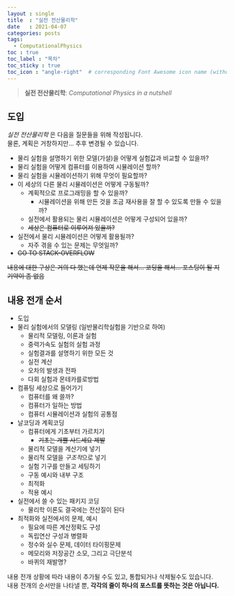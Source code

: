 ```yaml
---
layout : single
title  : "실전 전산물리학"
date   : 2021-04-07
categories: posts
tags:
  - ComputationalPhysics
toc : true
toc_label : "목차"
toc_sticky : true
toc_icon : "angle-right"  # corresponding Font Awesome icon name (without fa prefix) -->
---
```

> **실전 전산물리학**: *Computational Physics in a nutshell*

## 도입

*실전 전산물리학* 은 다음을 질문들을 위해 작성됩니다.  
물론, 계획은 거창하지만... 추후 변경될 수 있습니다.

* 물리 실험을 설명하기 위한 모델(가설)을 어떻게 실험값과 비교할 수 있을까?
* 물리 실험을 어떻게 컴퓨터를 이용하여 시뮬레이션 할까?
* 물리 실험을 시뮬레이션하기 위해 무엇이 필요할까?
* 이 세상의 다른 물리 시뮬레이션은 어떻게 구동될까?
  * 계획적으로 프로그래밍을 할 수 있을까?
    * 시뮬레이션을 위해 만든 것을 조금 재사용을 잘 할 수 있도록 만들 수 있을까?
  * 실전에서 활용되는 물리 시뮬레이션은 어떻게 구성되어 있을까?
  * ~~세상은 컴퓨터로 이루어져 있을까?~~ 
* 실전에서 물리 시뮬레이션은 어떻게 활용될까?
  * 자주 겪을 수 있는 문제는 무엇일까?
* ~~GO TO STACK-OVERFLOW~~

~~내용에 대한 구상은 거의 다 했는데 언제 작문을 해서... 코딩을 해서... 포스팅이 될 지 기약이 좀 없음~~

## 내용 전개 순서

* 도입
* 물리 실험에서의 모델링 (일반물리학실험을 기반으로 하여)
  * 물리적 모델링, 이론과 실험
  * 중력가속도 실험의 실험 과정
  * 실험결과를 설명하기 위한 모든 것
  * 실전 계산
  * 오차의 발생과 전파
  * 다회 실험과 몬테카를로방법
* 컴퓨팅 세상으로 들어가기
  * 컴퓨터를 왜 쓸까?
  * 컴퓨터가 일하는 방법
  * 컴퓨터 시뮬레이션과 실험의 공통점
* 날코딩과 계획코딩
  * 컴퓨터에게 기초부터 가르치기
    * ~~기초는 개뿔 사드세요 제발~~
  * 물리적 모델을 계산기에 넣기
  * 물리적 모델을 *구조적*으로 넣기
  * 실험 기구를 만들고 세팅하기
  * 구동 예시와 내부 구조
  * 최적화
  * 적용 예시
* 실전에서 쓸 수 있는 패키지 코딩
  * 물리학 이론도 결국에는 전산질이 된다
* 최적화와 실전에서의 문제, 예시
  * 필요에 따른 계산정확도 구성
  * 독립연산 구성과 병렬화
  * 정수와 실수 문제, 데이터 타이핑문제
  * 메모리와 저장공간 소모, 그리고 극단분석
  * 바퀴의 재발명?

내용 전개 상황에 따라 내용이 추가될 수도 있고, 통합되거나 삭제될수도 있습니다.  
내용 전개의 순서만을 나타낼 뿐, **각각의 줄이 하나의 포스트를 뜻하는 것은 아닙니다.**